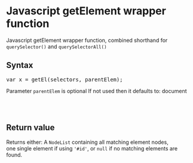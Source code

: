 # Javascript getElement wrapper function
Javascript getElement wrapper function, combined shorthand for <code>querySelector()</code> and <code>querySelectorAll()</code>

## Syntax
<pre>
var x = getEl(selectors, parentElem);
</pre>
Parameter <code>parentElem</code> is optional
If not used then it defaults to: document

<br />
<br />

## Return value
Returns either: A <code>NodeList</code> containing all matching element nodes,<br />
one single element if using <code>'#id'</code>, or <code>null</code> if no matching elements are found.
